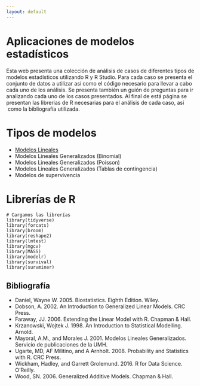 ```yaml
---
layout: default
---
```


# Aplicaciones de modelos estadísticos

Esta web presenta una colección de análisis de casos de diferentes tipos de modelos estadísticos utilizando R y R Studio. Para cada caso se presenta el conjunto de datos a utilizar así como el código necesario para llevar a cabo cada uno de los análisis.  Se presenta también un guión de preguntas para ir analizando cada uno de los casos presentados. Al final de está página se presentan las librerias de R necesarias para el análisis de cada caso, así  como la bibliografía utilizada.

# Tipos de modelos

* [Modelos Lineales](modelos-lineales) 
* Modelos Lineales Generalizados (Binomial)
* Modelos Lineales Generalizados (Poisson)
* Modelos Lineales Generalizados (Tablas de contingencia)
* Modelos de supervivencia 

# Librerías de R

```
# Cargamos las librerías
library(tidyverse)
library(forcats)
library(broom)
library(reshape2)
library(lmtest)
library(mgcv)
library(MASS)
library(modelr)
library(survival)
library(survminer)
```

## Bibliografía

- Daniel, Wayne W. 2005. Biostatistics. Eighth Edition. Wiley.
- Dobson, A. 2002. An Introduction to Generalized Linear Models. CRC Press.
- Faraway, JJ. 2006. Extending the Linear Model with R. Chapman & Hall.
- Krzanowski, Wojtek J. 1998. An Introduction to Statistical Modelling. Arnold.
- Mayoral, A.M., and Morales J. 2001. Modelos Lineales Generalizados. Servicio de publicaciones de la UMH.
- Ugarte, MD, AF Militino, and A Arnholt. 2008. Probability and Statistics with R. CRC Press.
- Wickham, Hadley, and Garrett Grolemund. 2016. R for Data Science. O’Reilly.
- Wood, SN. 2006. Generalized Additive Models. Chapman & Hall.
